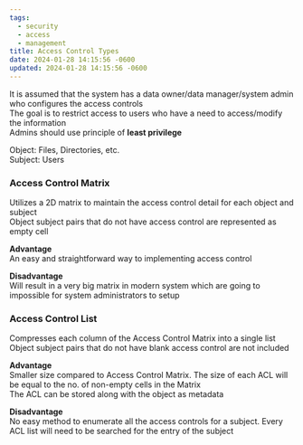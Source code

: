 ```yaml
---
tags:
  - security
  - access
  - management
title: Access Control Types
date: 2024-01-28 14:15:56 -0600
updated: 2024-01-28 14:15:56 -0600
---
```


It is assumed that the system has a data owner/data manager/system admin who configures the access controls  
The goal is to restrict access to users who have a need to access/modify the information  
Admins should use principle of **least privilege**

Object: Files, Directories, etc.  
Subject: Users

### Access Control Matrix

Utilizes a 2D matrix to maintain the access control detail for each object and subject  
Object subject pairs that do not have access control are represented as empty cell

**Advantage**  
An easy and straightforward way to implementing access control

**Disadvantage**  
Will result in a very big matrix in modern system which are going to impossible for system administrators to setup

### Access Control List

Compresses each column of the Access Control Matrix into a single list  
Object subject pairs that do not have blank access control are not included 

**Advantage**  
Smaller size compared to Access Control Matrix. The size of each ACL will be equal to the no. of non-empty cells in the Matrix  
The ACL can be stored along with the object as metadata

**Disadvantage**  
No easy method to enumerate all the access controls for a subject. Every ACL list will need to be searched for the entry of the subject
